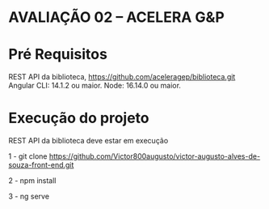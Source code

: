 # AVALIAÇÃO 02 – ACELERA G&P

# Pré Requisitos
REST API da biblioteca, https://github.com/aceleragep/biblioteca.git
Angular CLI: 14.1.2 ou maior.
Node: 16.14.0 ou maior.

# Execução do projeto

REST API da biblioteca deve estar em execução

1 - git clone https://github.com/Victor800augusto/victor-augusto-alves-de-souza-front-end.git

2 - npm install

3 - ng serve
